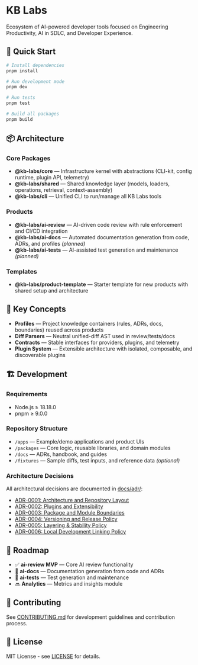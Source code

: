 # KB Labs

Ecosystem of AI-powered developer tools focused on Engineering Productivity, AI in SDLC, and Developer Experience.

## 🚀 Quick Start

```bash
# Install dependencies
pnpm install

# Run development mode
pnpm dev

# Run tests
pnpm test

# Build all packages
pnpm build
```

## 📦 Architecture

### Core Packages
- **@kb-labs/core** — Infrastructure kernel with abstractions (CLI-kit, config runtime, plugin API, telemetry)
- **@kb-labs/shared** — Shared knowledge layer (models, loaders, operations, retrieval, context-assembly)
- **@kb-labs/cli** — Unified CLI to run/manage all KB Labs tools

### Products
- **@kb-labs/ai-review** — AI-driven code review with rule enforcement and CI/CD integration
- **@kb-labs/ai-docs** — Automated documentation generation from code, ADRs, and profiles *(planned)*
- **@kb-labs/ai-tests** — AI-assisted test generation and maintenance *(planned)*

### Templates
- **@kb-labs/product-template** — Starter template for new products with shared setup and architecture

## 🔑 Key Concepts

- **Profiles** — Project knowledge containers (rules, ADRs, docs, boundaries) reused across products
- **Diff Parsers** — Neutral unified-diff AST used in review/tests/docs
- **Contracts** — Stable interfaces for providers, plugins, and telemetry
- **Plugin System** — Extensible architecture with isolated, composable, and discoverable plugins

## 🏗️ Development

### Requirements
- Node.js ≥ 18.18.0
- pnpm ≥ 9.0.0

### Repository Structure
- `/apps` — Example/demo applications and product UIs
- `/packages` — Core logic, reusable libraries, and domain modules
- `/docs` — ADRs, handbook, and guides
- `/fixtures` — Sample diffs, test inputs, and reference data *(optional)*

### Architecture Decisions
All architectural decisions are documented in [docs/adr/](./docs/adr/):
- [ADR-0001: Architecture and Repository Layout](./docs/adr/0001-architecture-and-reposity-layout.md)
- [ADR-0002: Plugins and Extensibility](./docs/adr/0002-plugins-and-extensibility.md)
- [ADR-0003: Package and Module Boundaries](./docs/adr/0003-package-and-module-boundaries.md)
- [ADR-0004: Versioning and Release Policy](./docs/adr/0004-versioning-and-release-policy.md)
- [ADR-0005: Layering & Stability Policy](./docs/adr/0005-layering-stability-police.md)
- [ADR-0006: Local Development Linking Policy](./docs/adr/0006-local-development-linking-policy.md)

## 📅 Roadmap

- ✅ **ai-review MVP** — Core AI review functionality
- 🚧 **ai-docs** — Documentation generation from code and ADRs
- 🚧 **ai-tests** — Test generation and maintenance
- 🔜 **Analytics** — Metrics and insights module

## 🤝 Contributing

See [CONTRIBUTING.md](./CONTRIBUTING.md) for development guidelines and contribution process.

## 📄 License

MIT License - see [LICENSE](./LICENSE) for details.
